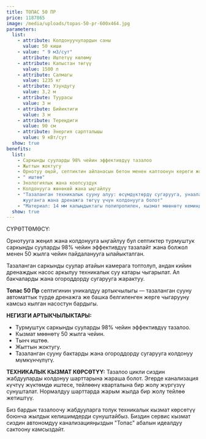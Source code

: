 ```yaml
---
title: ТОПАС 50 ПР
price: 1187865
image: /media/uploads/topas-50-pr-600x464.jpg
parameters:
  list:
    - attribute: Колдонуучулардын саны
      value: 50 киши
    - value: " 9 м3/сут"
      attribute: Иштетүү көлөмү
    - attribute: Капыстан төгүү
      value: 1500 л
    - attribute: Салмагы
      value: 1235 кг
    - attribute: Узундугу
      value: 3,2 м
    - attribute: Туурасы
      value: 3 м
    - attribute: Бийиктиги
      value: 3 м
    - attribute: Тереңдиги
      value: 90 см
    - attribute: Энергия сарпталышы
      value: 9 кВт/сут
  show: true
benefits:
  list:
    - Саркынды сууларды 98% чейин эффективдүү тазалоо
    - Жыттын жоктугу
    - Орнотуу оңой, септиктин айланасын бетон менен каптоонун кереги жок
    - " иштөө"
    - Экологиялык жана коопсуздук
    - Колдонууга жөнөкөй жана ыңгайлуу
    - "Тазаланган техникалык сууну алуу: өсүмдүктөрдү сугарууга, унааларды
      жууганга жана дренажга төгүү үчүн колдонууга болот"
    - "Материал: 14 мм калыңдыктагы полипропилен, кызмат мөөнөтү кеминде 50 жыл."
  show: true
---
```

СҮРӨТТӨМӨСҮ:

Орнотууга жеңил жана колдонууга ыңгайлуу бул септиктер турмуштук саркынды сууларды 98% чейин эффективдүү тазалайт жана болжол менен 50 жылга чейин пайдаланууга ылайыкталган.

Тазаланган саркынды суулар атайын камерага топтолуп, андан кийин дренаждык насос аркылуу техникалык суу катары чыгарылат. Ал бакчаларды жана огороддорду сугарууга жарактуу.

**Топас 50 Пр** септигинин уникалдуу артыкчылыгы — тазаланган сууну автоматтык түрдө дренажга же башка белгиленген жерге чыгарууну камсыз кылган насостун бардыгы.

**НЕГИЗГИ АРТЫКЧЫЛЫКТАРЫ:**

* Турмуштук саркынды сууларды 98% чейин эффективдүү тазалоо.
* Кызмат мөөнөтү 50 жылга чейин.
* Тынч иштөө.
* Жыттын жоктугу.
* Тазаланган сууну бактарды жана огороддорду сугарууга колдонуу мүмкүнчүлүгү.

**ТЕХНИКАЛЫК КЫЗМАТ КӨРСӨТҮҮ:**
Тазалоо цикли сиздин жабдууларды колдонуу шарттарына жараша болот. Эгерде канализация күчтүү жүктөмдө иштесе, тейлөөнү кварталына бир жолу жүргүзүү сунушталат. Нормалдуу шарттарда жарым жылда бир жолу тейлөө жетиштүү.

Биз бардык тазалоочу жабдууларга толук техникалык кызмат көрсөтүү боюнча жылдык келишимдерди сунуштайбыз. Биздин сервис кызмат сиздин автономдуу канализацияңыздын "Топас" абалын идеалдуу сактоону камсыздайт.
